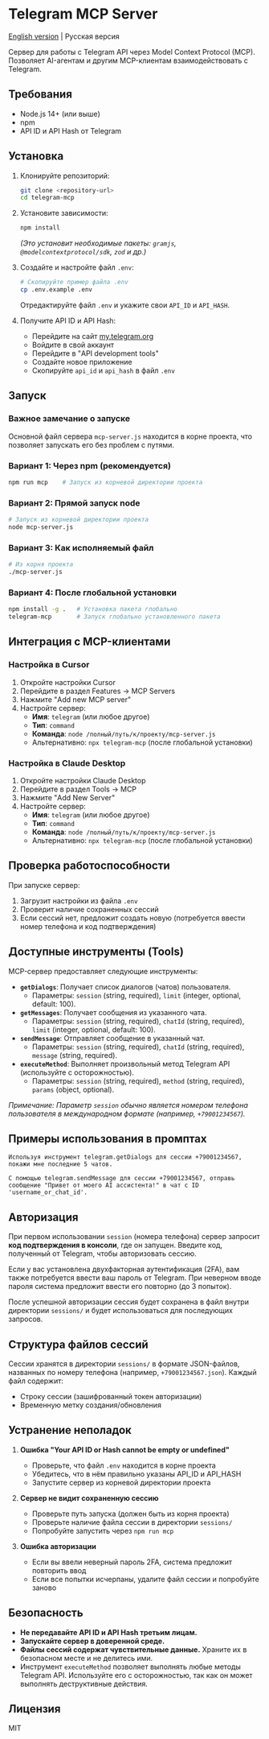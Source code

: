 # Telegram MCP Server

[English version](README.md) | Русская версия

Сервер для работы с Telegram API через Model Context Protocol (MCP). Позволяет AI-агентам и другим MCP-клиентам взаимодействовать с Telegram.

## Требования

- Node.js 14+ (или выше)
- npm
- API ID и API Hash от Telegram

## Установка

1. Клонируйте репозиторий:
   ```bash
   git clone <repository-url>
   cd telegram-mcp
   ```

2. Установите зависимости:
   ```bash
   npm install
   ```
   *(Это установит необходимые пакеты: `gramjs`, `@modelcontextprotocol/sdk`, `zod` и др.)*

3. Создайте и настройте файл `.env`:
   ```bash
   # Скопируйте пример файла .env
   cp .env.example .env
   ```
   Отредактируйте файл `.env` и укажите свои `API_ID` и `API_HASH`.

4. Получите API ID и API Hash:
   - Перейдите на сайт [my.telegram.org](https://my.telegram.org)
   - Войдите в свой аккаунт
   - Перейдите в "API development tools"
   - Создайте новое приложение
   - Скопируйте `api_id` и `api_hash` в файл `.env`

## Запуск

### Важное замечание о запуске

Основной файл сервера `mcp-server.js` находится в корне проекта, что позволяет запускать его без проблем с путями.

### Вариант 1: Через npm (рекомендуется)

```bash
npm run mcp    # Запуск из корневой директории проекта
```

### Вариант 2: Прямой запуск node

```bash
# Запуск из корневой директории проекта
node mcp-server.js
```

### Вариант 3: Как исполняемый файл

```bash
# Из корня проекта
./mcp-server.js
```

### Вариант 4: После глобальной установки

```bash
npm install -g .   # Установка пакета глобально
telegram-mcp       # Запуск глобально установленного пакета
```

## Интеграция с MCP-клиентами

### Настройка в Cursor

1. Откройте настройки Cursor
2. Перейдите в раздел Features -> MCP Servers
3. Нажмите "Add new MCP server"
4. Настройте сервер:
   - **Имя**: `telegram` (или любое другое)
   - **Тип**: `command`
   - **Команда**: `node /полный/путь/к/проекту/mcp-server.js`
   - Альтернативно: `npx telegram-mcp` (после глобальной установки)

### Настройка в Claude Desktop

1. Откройте настройки Claude Desktop
2. Перейдите в раздел Tools -> MCP
3. Нажмите "Add New Server"
4. Настройте сервер:
   - **Имя**: `telegram` (или любое другое)
   - **Тип**: `command`
   - **Команда**: `node /полный/путь/к/проекту/mcp-server.js`
   - Альтернативно: `npx telegram-mcp` (после глобальной установки)

## Проверка работоспособности

При запуске сервер:
1. Загрузит настройки из файла `.env`
2. Проверит наличие сохраненных сессий
3. Если сессий нет, предложит создать новую (потребуется ввести номер телефона и код подтверждения)

## Доступные инструменты (Tools)

MCP-сервер предоставляет следующие инструменты:

- **`getDialogs`**: Получает список диалогов (чатов) пользователя.
  - Параметры: `session` (string, required), `limit` (integer, optional, default: 100).
- **`getMessages`**: Получает сообщения из указанного чата.
  - Параметры: `session` (string, required), `chatId` (string, required), `limit` (integer, optional, default: 100).
- **`sendMessage`**: Отправляет сообщение в указанный чат.
  - Параметры: `session` (string, required), `chatId` (string, required), `message` (string, required).
- **`executeMethod`**: Выполняет произвольный метод Telegram API (используйте с осторожностью).
  - Параметры: `session` (string, required), `method` (string, required), `params` (object, optional).

*Примечание: Параметр `session` обычно является номером телефона пользователя в международном формате (например, `+79001234567`).*

## Примеры использования в промптах

```
Используя инструмент telegram.getDialogs для сессии +79001234567, покажи мне последние 5 чатов.
```

```
С помощью telegram.sendMessage для сессии +79001234567, отправь сообщение "Привет от моего AI ассистента!" в чат с ID 'username_or_chat_id'.
```

## Авторизация

При первом использовании `session` (номера телефона) сервер запросит **код подтверждения в консоли**, где он запущен. Введите код, полученный от Telegram, чтобы авторизовать сессию. 

Если у вас установлена двухфакторная аутентификация (2FA), вам также потребуется ввести ваш пароль от Telegram. При неверном вводе пароля система предложит ввести его повторно (до 3 попыток).

После успешной авторизации сессия будет сохранена в файл внутри директории `sessions/` и будет использоваться для последующих запросов.

## Структура файлов сессий

Сессии хранятся в директории `sessions/` в формате JSON-файлов, названных по номеру телефона (например, `+79001234567.json`). Каждый файл содержит:
- Строку сессии (зашифрованный токен авторизации)
- Временную метку создания/обновления

## Устранение неполадок

1. **Ошибка "Your API ID or Hash cannot be empty or undefined"**
   - Проверьте, что файл `.env` находится в корне проекта
   - Убедитесь, что в нём правильно указаны API_ID и API_HASH
   - Запустите сервер из корневой директории проекта

2. **Сервер не видит сохраненную сессию**
   - Проверьте путь запуска (должен быть из корня проекта)
   - Проверьте наличие файла сессии в директории `sessions/`
   - Попробуйте запустить через `npm run mcp`

3. **Ошибка авторизации**
   - Если вы ввели неверный пароль 2FA, система предложит повторить ввод
   - Если все попытки исчерпаны, удалите файл сессии и попробуйте заново

## Безопасность

- **Не передавайте API ID и API Hash третьим лицам.**
- **Запускайте сервер в доверенной среде.**
- **Файлы сессий содержат чувствительные данные.** Храните их в безопасном месте и не делитесь ими.
- Инструмент `executeMethod` позволяет выполнять любые методы Telegram API. Используйте его с осторожностью, так как он может выполнять деструктивные действия.

## Лицензия

MIT 